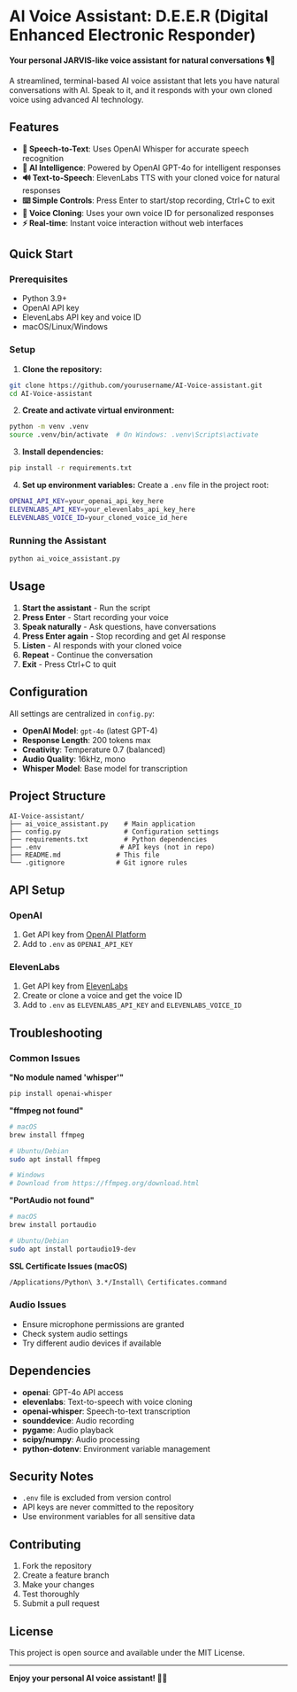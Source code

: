 # AI Voice Assistant: D.E.E.R (Digital Enhanced Electronic Responder)

**Your personal JARVIS-like voice assistant for natural conversations 🎙️🤖**

A streamlined, terminal-based AI voice assistant that lets you have natural conversations with AI. Speak to it, and it responds with your own cloned voice using advanced AI technology.

## Features

- **🎤 Speech-to-Text**: Uses OpenAI Whisper for accurate speech recognition
- **🤖 AI Intelligence**: Powered by OpenAI GPT-4o for intelligent responses
- **🔊 Text-to-Speech**: ElevenLabs TTS with your cloned voice for natural responses
- **⌨️ Simple Controls**: Press Enter to start/stop recording, Ctrl+C to exit
- **🎯 Voice Cloning**: Uses your own voice ID for personalized responses
- **⚡ Real-time**: Instant voice interaction without web interfaces

## Quick Start

### Prerequisites

- Python 3.9+
- OpenAI API key
- ElevenLabs API key and voice ID
- macOS/Linux/Windows

### Setup

1. **Clone the repository:**
```bash
git clone https://github.com/yourusername/AI-Voice-assistant.git
cd AI-Voice-assistant
```

2. **Create and activate virtual environment:**
```bash
python -m venv .venv
source .venv/bin/activate  # On Windows: .venv\Scripts\activate
```

3. **Install dependencies:**
```bash
pip install -r requirements.txt
```

4. **Set up environment variables:**
Create a `.env` file in the project root:
```bash
OPENAI_API_KEY=your_openai_api_key_here
ELEVENLABS_API_KEY=your_elevenlabs_api_key_here
ELEVENLABS_VOICE_ID=your_cloned_voice_id_here
```

### Running the Assistant

```bash
python ai_voice_assistant.py
```

## Usage

1. **Start the assistant** - Run the script
2. **Press Enter** - Start recording your voice
3. **Speak naturally** - Ask questions, have conversations
4. **Press Enter again** - Stop recording and get AI response
5. **Listen** - AI responds with your cloned voice
6. **Repeat** - Continue the conversation
7. **Exit** - Press Ctrl+C to quit

## Configuration

All settings are centralized in `config.py`:

- **OpenAI Model**: `gpt-4o` (latest GPT-4)
- **Response Length**: 200 tokens max
- **Creativity**: Temperature 0.7 (balanced)
- **Audio Quality**: 16kHz, mono
- **Whisper Model**: Base model for transcription

## Project Structure

```
AI-Voice-assistant/
├── ai_voice_assistant.py    # Main application
├── config.py                # Configuration settings
├── requirements.txt         # Python dependencies
├── .env                    # API keys (not in repo)
├── README.md              # This file
└── .gitignore             # Git ignore rules
```

## API Setup

### OpenAI
1. Get API key from [OpenAI Platform](https://platform.openai.com/api-keys)
2. Add to `.env` as `OPENAI_API_KEY`

### ElevenLabs
1. Get API key from [ElevenLabs](https://elevenlabs.io/)
2. Create or clone a voice and get the voice ID
3. Add to `.env` as `ELEVENLABS_API_KEY` and `ELEVENLABS_VOICE_ID`

## Troubleshooting

### Common Issues

**"No module named 'whisper'"**
```bash
pip install openai-whisper
```

**"ffmpeg not found"**
```bash
# macOS
brew install ffmpeg

# Ubuntu/Debian
sudo apt install ffmpeg

# Windows
# Download from https://ffmpeg.org/download.html
```

**"PortAudio not found"**
```bash
# macOS
brew install portaudio

# Ubuntu/Debian
sudo apt install portaudio19-dev
```

**SSL Certificate Issues (macOS)**
```bash
/Applications/Python\ 3.*/Install\ Certificates.command
```

### Audio Issues
- Ensure microphone permissions are granted
- Check system audio settings
- Try different audio devices if available

## Dependencies

- **openai**: GPT-4o API access
- **elevenlabs**: Text-to-speech with voice cloning
- **openai-whisper**: Speech-to-text transcription
- **sounddevice**: Audio recording
- **pygame**: Audio playback
- **scipy/numpy**: Audio processing
- **python-dotenv**: Environment variable management

## Security Notes

- `.env` file is excluded from version control
- API keys are never committed to the repository
- Use environment variables for all sensitive data

## Contributing

1. Fork the repository
2. Create a feature branch
3. Make your changes
4. Test thoroughly
5. Submit a pull request

## License

This project is open source and available under the MIT License.

---

**Enjoy your personal AI voice assistant! 🎤🤖**


